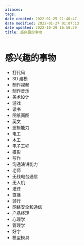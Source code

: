 ```yaml
---
aliases:
tags:
date created: 2022-01-25 21:40:47
date modified: 2022-01-27 01:07:13
date updated: 2022-10-29 16:58:29
title: 感兴趣的事物
---
```


# 感兴趣的事物

- 打代码
- 3D 建模
- 制作视频
- 制作音乐
- 美术设计
- 游戏
- 读书
- 图纸画图
- 英文
- 逻辑能力
- 电工
- 木工
- 电子工程
- 摄影
- 写作
- 沟通演讲能力
- 老师
- 无线电台通信
- 无人机
- 法律
- 直播
- 骑行
- 网络安全和通信
- 产品经理
- 心理学
- 管理学
- 好字
- 模型模具
